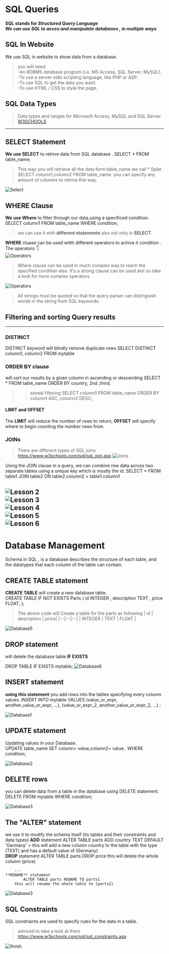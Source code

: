 # SQL Queries

**SQL stands for *Structured Query Language***  
***We can use SQL to acces and manipulate databases , in multiple ways***

## SQL In Website
We use SQL in website to show data from a database. 
> you will need:  
> -An RDBMS database program (i.e. MS Access, SQL Server, MySQL).  
> -To use a server-side scripting language, like PHP or ASP.  
> -To use SQL to get the data you want.  
> -To use HTML / CSS to style the page.
## SQL Data Types
> Data types and ranges for Microsoft Access, MySQL and SQL Server. [W3SCHOOLS](https://www.w3schools.com/sql/sql_datatypes.asp)
--------------------------------------------
## SELECT Statement
**We use SELECT** to retrive data from SQL database .
   SELECT * FROM table_name;
>This way you will retrieve all the data form table_name we call * Splat.  
   SELECT column1,column2 FROM table_name.
>you can specify any amount of columns to retrive this way.   

![Select](../Assets/SQL/sql1.jpg)
 
## WHERE Clause
**We use Where** to filter through our data,using a specificed condition.
  SELECT column1 FROM table_name WHERE condition;  
> we can use it with **different statements** also not only in **SELECT**.  

**WHERE** cluase can be used witth different operators to achive it condition .
The operators :point_down:  
![Operators](../Assets/SQL/operators.jpg)  

>Where clause can be used in much complex way to reach the specified condition also. It's a strong clause can be used alot so take a look for more complex operators.

![Operators](../Assets/SQL/op2.jpg)  

>All strings must be quoted so that the query parser can distinguish words in the string from SQL keywords.  
## Filtering and sorting Query results
-----
### DISTINCT 
DISTINCT keyword will blindly remove duplicate rows
  SELECT DISTINCT column1, column2 FROM mytable
### ORDER BY clause  
will sort our results by a given column in ascending or descending
   SELECT * FROM table_name ORDER BY country, 2nd  ,third;  
>>seveal filtering
   SELECT column1 FROM table_name ORDER BY column1 ASC, column2 DESC;  
#### LIMIT and OFFSET
The **LIMIT** will reduce the number of rows to return, **OFFSET** will specify where to begin counting the number rows from.
### JOINs
>There are different types of SQL joins https://www.w3schools.com/sql/sql_join.asp
![Joins](../Assets/SQL/JOINS.jpg)  

Using the JOIN clause in a query, we can combine row data across two separate tables using a unique key which is mostly the id.
    SELECT * FROM table1 JOIN table2 ON table2.column2 = table1.column1 

     
![Lesson 2](../Assets/SQL/sql2.jpg)  
![Lesson 3](../Assets/SQL/sql3.jpg)  
![Lesson 4](../Assets/SQL/sql4.jpg)  
![Lesson 5](../Assets/SQL/sql5.jpg)  
![Lesson 6](../Assets/SQL/sql6.jpg)  
----
# Database Management
Schema in SQL , is a database describes the structure of each table, and the datatypes that each column of the table can contain.
## CREATE TABLE statement
**CREATE TABLE** will create a new database table.  
  CREATE TABLE IF NOT EXISTS Parts ( 
    id INTEGER ,
    description TEXT ,
    price FLOAT,
  );
> The above code will Create a table for the parts as following 
>| id |  description  | price|
|:-:|:-:|:-:|
|  INTEGER |  TEXT | FLOAT  |  

![Database5](../Assets/DB/db5.jpg)  

## DROP statement    
will delete the database table **IF EXISTS**  

   DROP TABLE IF EXISTS mytable;
![Database6](../Assets/DB/db6.jpg)
## INSERT statement
**using this statement** you add rows into the tables specifying every column values.
   INSERT INTO mytable VALUES (value_or_expr, another_value_or_expr, …), (value_or_expr_2, another_value_or_expr_2, …) ;  

![Database1](../Assets/DB/DB1.jpg)
## UPDATE statement
Updating values in your Database.  
   UPDATE table_name SET column= value,column2= value.. WHERE condition;

![Database2](../Assets/DB/db2.jpg)

## DELETE rows
you can delete data from a table in the database using DELETE statement.
   DELETE FROM mytable WHERE condition;

![Database3](../Assets/DB/DB3.jpg)

## The "ALTER" statement
we use it to modify the schema itself (its tables and their constraints and data types)
    **ADD** statement
            ALTER TABLE parts ADD country TEXT DEFAULT 'Germany'
     >   this will add a new column country to the table with the type (TEXT) and has a default value of (Germany)  
     **DROP** statement
            ALTER TABLE parts DROP price
        this will delete the whole column (price)
        
        ---
    **RENAME** statement
            ALTER TABLE parts RENAME TO parts1
        this will rename the whole table to (parts2)

![Database3](../Assets/DB/db4.jpg)

## SQL Constraints
SQL constraints are used to specify rules for the data in a table. 
> adviced to take a look at them https://www.w3schools.com/sql/sql_constraints.asp

![finish](../Assets/SQL/finished.jpg)